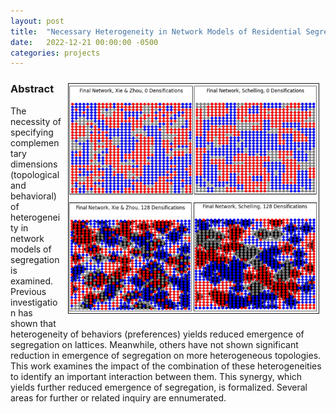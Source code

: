 ```yaml
---
layout: post
title:  "Necessary Heterogeneity in Network Models of Residential Segregation"
date:   2022-12-21 00:00:00 -0500
categories: projects
---
```

<img src="/assets/segregation_models.png" width="400" height="auto" border="1px solid #000" align="right" hspace="10" vspace="10">

### Abstract
The necessity of specifying complementary dimensions (topological and behavioral) of heterogeneity in network models of segregation is examined.  Previous investigation has shown that heterogeneity of behaviors (preferences) yields reduced emergence of segregation on lattices.  Meanwhile, others have not shown significant reduction in emergence of segregation on more heterogeneous topologies. This work examines the impact of the combination of these heterogeneities to identify an important interaction between them. This synergy, which yields further reduced emergence of segregation, is formalized. Several areas for further or related inquiry are ennumerated.